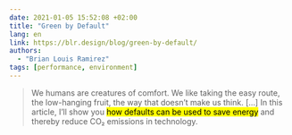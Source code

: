 ```yaml
---
date: 2021-01-05 15:52:08 +02:00
title: "Green by Default"
lang: en
link: https://blr.design/blog/green-by-default/
authors:
  - "Brian Louis Ramirez"
tags: [performance, environment]
---
```


> We humans are creatures of comfort. We like taking the easy route, the low-hanging fruit, the way that doesn’t make us think. […] In this article, I’ll show you <mark>how defaults can be used to save energy</mark> and thereby reduce CO₂ emissions in technology.
